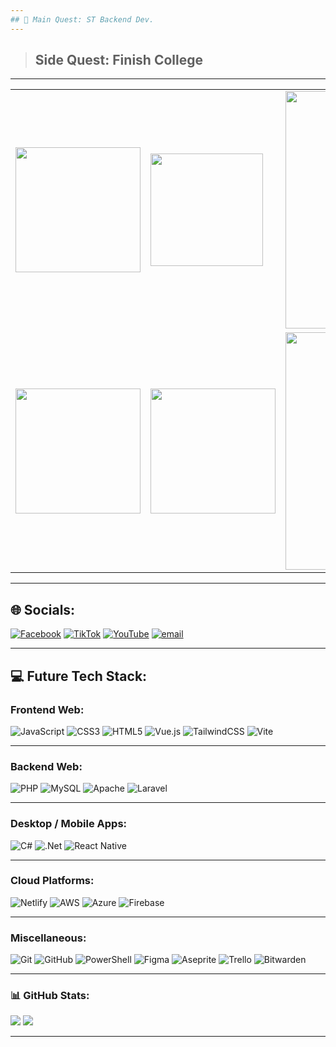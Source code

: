 ```yaml
---
## 📓 Main Quest: ST Backend Dev.
---
```


> ## Side Quest: Finish College
---

<table>
  <tr>
    <td>
      <img src="https://github.com/user-attachments/assets/7a7e1c56-e4c5-4d2e-b2a0-89023aa35968" width="200">
    </td>
    <td>
      <img src="https://github.com/user-attachments/assets/db6976e0-48d2-4a7d-ba14-18b4f333549f" width="180"><br>
    </td>
    <td>
      <img src="https://github.com/user-attachments/assets/f8ce57da-2995-4952-8f29-b3d5eedc82b1" width="380"><br>
    </td>
  </tr>
  <tr>
    <td>
      <img src="https://github.com/user-attachments/assets/56b32b0e-300c-4491-b044-82942e065acc" width="200"><br>
    </td>
    <td>
      <img src="https://github.com/user-attachments/assets/56e750b0-3dfb-4c91-82ab-b416cffe034e" width="200"><br>
    </td>
    <td>
      <img src="https://github.com/user-attachments/assets/d8a15495-015d-47a0-8b5c-100773017709" width="380"><br>
    </td>
  </tr>
</table>

<!--[x] HTML
- [x] CSS
- [x] UI | UX
- [ ] PHP
- [ ] MYSQL
- [x] TAILWIND CSS
- [ ] JS
- [ ] REACT
- [ ] VUE-->

---
## 🌐 Socials:
[![Facebook](https://img.shields.io/badge/Facebook-%231877F2.svg?logo=Facebook&logoColor=white)](https://facebook.com/yasser.c.ebad) [![TikTok](https://img.shields.io/badge/TikTok-%23000000.svg?logo=TikTok&logoColor=white)](https://tiktok.com/@stranger_ebad) [![YouTube](https://img.shields.io/badge/YouTube-%23FF0000.svg?logo=YouTube&logoColor=white)](https://www.youtube.com/@stranger_ebad) [![email](https://img.shields.io/badge/Email-D14836?logo=gmail&logoColor=white)](mailto:ebadyasser123xd@gmail.com) 

---
## 💻 Future Tech Stack:
### Frontend Web:
![JavaScript](https://img.shields.io/badge/javascript-%23323330.svg?style=for-the-badge&logo=javascript&logoColor=%23F7DF1E) ![CSS3](https://img.shields.io/badge/css3-%231572B6.svg?style=for-the-badge&logo=css3&logoColor=white) ![HTML5](https://img.shields.io/badge/html5-%23E34F26.svg?style=for-the-badge&logo=html5&logoColor=white) ![Vue.js](https://img.shields.io/badge/vue.js-%2335495e.svg?style=for-the-badge&logo=vuedotjs&logoColor=%234FC08D) ![TailwindCSS](https://img.shields.io/badge/tailwindcss-%2338B2AC.svg?style=for-the-badge&logo=tailwind-css&logoColor=white) ![Vite](https://img.shields.io/badge/vite-%23646CFF.svg?style=for-the-badge&logo=vite&logoColor=white)

---
### Backend Web:
![PHP](https://img.shields.io/badge/php-%23777BB4.svg?style=for-the-badge&logo=php&logoColor=white) ![MySQL](https://img.shields.io/badge/mysql-4479A1.svg?style=for-the-badge&logo=mysql&logoColor=white) ![Apache](https://img.shields.io/badge/apache-%23D42029.svg?style=for-the-badge&logo=apache&logoColor=white) ![Laravel](https://img.shields.io/badge/laravel-%23FF2D20.svg?style=for-the-badge&logo=laravel&logoColor=white)

---
### Desktop / Mobile Apps:
![C#](https://img.shields.io/badge/c%23-%23239120.svg?style=for-the-badge&logo=csharp&logoColor=white) ![.Net](https://img.shields.io/badge/.NET-5C2D91?style=for-the-badge&logo=.net&logoColor=white) ![React Native](https://img.shields.io/badge/react_native-%2320232a.svg?style=for-the-badge&logo=react&logoColor=%2361DAFB)

---
### Cloud Platforms:
 ![Netlify](https://img.shields.io/badge/netlify-%23000000.svg?style=for-the-badge&logo=netlify&logoColor=#00C7B7) ![AWS](https://img.shields.io/badge/AWS-%23FF9900.svg?style=for-the-badge&logo=amazon-aws&logoColor=white) ![Azure](https://img.shields.io/badge/azure-%230072C6.svg?style=for-the-badge&logo=microsoftazure&logoColor=white) ![Firebase](https://img.shields.io/badge/firebase-a08021?style=for-the-badge&logo=firebase&logoColor=ffcd34)
 
 ---
### Miscellaneous:
![Git](https://img.shields.io/badge/git-%23F05033.svg?style=for-the-badge&logo=git&logoColor=white) ![GitHub](https://img.shields.io/badge/github-%23121011.svg?style=for-the-badge&logo=github&logoColor=white) ![PowerShell](https://img.shields.io/badge/PowerShell-%235391FE.svg?style=for-the-badge&logo=powershell&logoColor=white) ![Figma](https://img.shields.io/badge/figma-%23F24E1E.svg?style=for-the-badge&logo=figma&logoColor=white) ![Aseprite](https://img.shields.io/badge/Aseprite-FFFFFF?style=for-the-badge&logo=Aseprite&logoColor=#7D929E) ![Trello](https://img.shields.io/badge/Trello-%23026AA7.svg?style=for-the-badge&logo=Trello&logoColor=white) ![Bitwarden](https://img.shields.io/badge/bitwarden-%23175DDC.svg?style=for-the-badge&logo=bitwarden&logoColor=white)

---
### 📊 GitHub Stats:
![](https://nirzak-streak-stats.vercel.app/?user=EbadShelby&theme=dark&hide_border=false)
![](https://github-readme-stats.vercel.app/api/top-langs/?username=EbadShelby&theme=github_dark&hide_border=false&include_all_commits=true&count_private=true&layout=compact)

---

